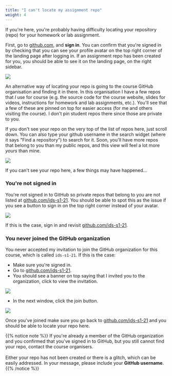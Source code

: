 ```yaml
---
title: "I can't locate my assignment repo"
weight: 4
---
```


If you're here, you're probably having difficulty locating your repository (repo) for your homework or lab assignment.

First, go to [github.com](http://github.com/), and **sign in**. You can confirm that you're signed in by checking that you can see your profile avatar on the top right corner of the landing page after logging in. If an assignment repo has been created for you, you should be able to see it on the landing page, on the right sidebar.

<img src="/images/troubleshoot/logged-in.png"/>

An alternative way of locating your repo is going to the course GitHub organisation and finding it in there. In this organisation I have a few repos that *I* use for course (e.g. the source code for the course website, slides for videos, instructions for homework and lab assignments, etc.). You'll see that a few of these are pinned on top for easier access (for me and others visiting the course). I don't pin student repos there since those are private to you.

If you don't see your repo on the very top of the list of repos here, just scroll down. You can also type your github username in the search widget (where it says "Find a repository") to search for it. Soon, you'll have more repos that belong to you than my public repos, and this view will feel a lot more *yours* than mine.

<img src="/images/troubleshoot/org-logged-in.png"/>

If you can't see your repo here, a few things may have happened...

### You're not signed in

You're not signed in to GitHub so private repos that belong to you are not listed at [github.com/ids-s1-21](https://github.com/ids-s1-21). You should be able to spot this as the issue if you see a button to sign in on the top right corner instead of your avatar.

<img src="/images/troubleshoot/org-not-logged-in.png"/>

If this is the case, sign in and revisit [github.com/ids-s1-21](https://github.com/ids-s1-21).

### You never joined the GitHub organization

You never accepted my invitation to join the GitHub organization for this course, which is called `ids-s1-21`. If this is the case:

- Make sure you're signed in.
- Go to [github.com/ids-s1-21](https://github.com/ids-s1-21).
- You should see a banner on top saying that I invited you to the organization, click to view the invitation.

<img src="/images/troubleshoot/invitation-view.png"/>

- In the next window, click the join button.

<img src="/images/troubleshoot/invitation-accept.png"/>

Once you've joined make sure you go back to [github.com/ids-s1-21](https://github.com/ids-s1-21) and you should be able to locate your repo here.

{{% notice note %}}
If you're already a member of the GitHub organization and you confirmed that you've signed in to GitHub, but you still cannot find your repo, contact the <a id="people">course organisers</a>. 
<br><br>
Either your repo has not been created or there is a glitch, which can be easily addressed. In your message, please include your __GitHub username__.
{{% /notice %}}

<!-- To setup the links -->  
<script src="/js/links.js"/>